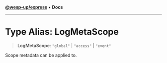 [**@wesp-up/express**](../README.md) • **Docs**

---

# Type Alias: LogMetaScope

> **LogMetaScope**: `"global"` \| `"access"` \| `"event"`

Scope metadata can be applied to.
